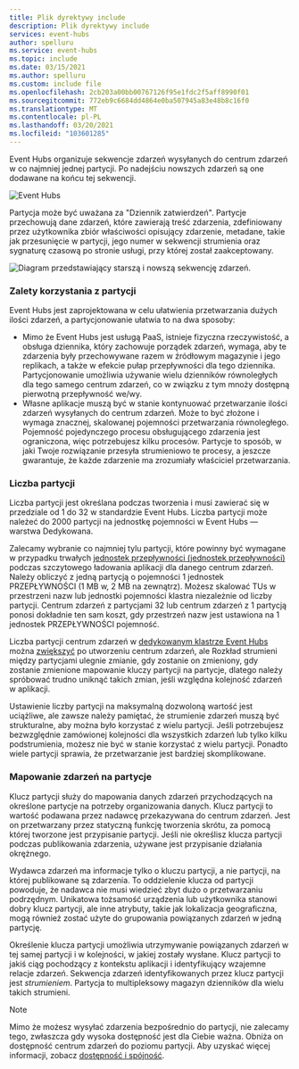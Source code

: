 ```yaml
---
title: Plik dyrektywy include
description: Plik dyrektywy include
services: event-hubs
author: spelluru
ms.service: event-hubs
ms.topic: include
ms.date: 03/15/2021
ms.author: spelluru
ms.custom: include file
ms.openlocfilehash: 2cb203a00bb00767126f95e1fdc2f5aff8990f01
ms.sourcegitcommit: 772eb9c6684dd4864e0ba507945a83e48b8c16f0
ms.translationtype: MT
ms.contentlocale: pl-PL
ms.lasthandoff: 03/20/2021
ms.locfileid: "103601285"
---
```

Event Hubs organizuje sekwencje zdarzeń wysyłanych do centrum zdarzeń w co najmniej jednej partycji. Po nadejściu nowszych zdarzeń są one dodawane na końcu tej sekwencji. 

![Event Hubs](./media/event-hubs-partitions/multiple-partitions.png)

Partycja może być uważana za "Dziennik zatwierdzeń". Partycje przechowują dane zdarzeń, które zawierają treść zdarzenia, zdefiniowany przez użytkownika zbiór właściwości opisujący zdarzenie, metadane, takie jak przesunięcie w partycji, jego numer w sekwencji strumienia oraz sygnaturę czasową po stronie usługi, przy której został zaakceptowany.

![Diagram przedstawiający starszą i nowszą sekwencję zdarzeń.](./media/event-hubs-partitions/partition.png)

### <a name="advantages-of-using-partitions"></a>Zalety korzystania z partycji
Event Hubs jest zaprojektowana w celu ułatwienia przetwarzania dużych ilości zdarzeń, a partycjonowanie ułatwia to na dwa sposoby:

- Mimo że Event Hubs jest usługą PaaS, istnieje fizyczna rzeczywistość, a obsługa dziennika, który zachowuje porządek zdarzeń, wymaga, aby te zdarzenia były przechowywane razem w źródłowym magazynie i jego replikach, a także w efekcie pułap przepływności dla tego dziennika. Partycjonowanie umożliwia używanie wielu dzienników równoległych dla tego samego centrum zdarzeń, co w związku z tym mnoży dostępną pierwotną przepływność we/wy.
- Własne aplikacje muszą być w stanie kontynuować przetwarzanie ilości zdarzeń wysyłanych do centrum zdarzeń. Może to być złożone i wymaga znacznej, skalowanej pojemności przetwarzania równoległego. Pojemność pojedynczego procesu obsługującego zdarzenia jest ograniczona, więc potrzebujesz kilku procesów. Partycje to sposób, w jaki Twoje rozwiązanie przesyła strumieniowo te procesy, a jeszcze gwarantuje, że każde zdarzenie ma zrozumiały właściciel przetwarzania. 

### <a name="number-of-partitions"></a>Liczba partycji
Liczba partycji jest określana podczas tworzenia i musi zawierać się w przedziale od 1 do 32 w standardzie Event Hubs. Liczba partycji może należeć do 2000 partycji na jednostkę pojemności w Event Hubs — warstwa Dedykowana. 

Zalecamy wybranie co najmniej tylu partycji, które powinny być wymagane w przypadku trwałych [jednostek przepływności (jednostek przepływności)](../articles/event-hubs/event-hubs-faq.md#what-are-event-hubs-throughput-units) podczas szczytowego ładowania aplikacji dla danego centrum zdarzeń. Należy obliczyć z jedną partycją o pojemności 1 jednostek PRZEPŁYWNOŚCI (1 MB w, 2 MB na zewnątrz). Możesz skalować TUs w przestrzeni nazw lub jednostki pojemności klastra niezależnie od liczby partycji. Centrum zdarzeń z partycjami 32 lub centrum zdarzeń z 1 partycją ponosi dokładnie ten sam koszt, gdy przestrzeń nazw jest ustawiona na 1 jednostek PRZEPŁYWNOŚCI pojemność. 

Liczba partycji centrum zdarzeń w [dedykowanym klastrze Event Hubs](../articles/event-hubs/event-hubs-dedicated-overview.md) można [zwiększyć](../articles/event-hubs/dynamically-add-partitions.md) po utworzeniu centrum zdarzeń, ale Rozkład strumieni między partycjami ulegnie zmianie, gdy zostanie on zmieniony, gdy zostanie zmienione mapowanie kluczy partycji na partycje, dlatego należy spróbować trudno uniknąć takich zmian, jeśli względna kolejność zdarzeń w aplikacji.

Ustawienie liczby partycji na maksymalną dozwoloną wartość jest uciążliwe, ale zawsze należy pamiętać, że strumienie zdarzeń muszą być strukturalne, aby można było korzystać z wielu partycji. Jeśli potrzebujesz bezwzględnie zamówionej kolejności dla wszystkich zdarzeń lub tylko kilku podstrumienia, możesz nie być w stanie korzystać z wielu partycji. Ponadto wiele partycji sprawia, że przetwarzanie jest bardziej skomplikowane. 


### <a name="mapping-of-events-to-partitions"></a>Mapowanie zdarzeń na partycje
Klucz partycji służy do mapowania danych zdarzeń przychodzących na określone partycje na potrzeby organizowania danych. Klucz partycji to wartość podawana przez nadawcę przekazywana do centrum zdarzeń. Jest on przetwarzany przez statyczną funkcję tworzenia skrótu, za pomocą której tworzone jest przypisanie partycji. Jeśli nie określisz klucza partycji podczas publikowania zdarzenia, używane jest przypisanie działania okrężnego.

Wydawca zdarzeń ma informacje tylko o kluczu partycji, a nie partycji, na której publikowane są zdarzenia. To oddzielenie klucza od partycji powoduje, że nadawca nie musi wiedzieć zbyt dużo o przetwarzaniu podrzędnym. Unikatowa tożsamość urządzenia lub użytkownika stanowi dobry klucz partycji, ale inne atrybuty, takie jak lokalizacja geograficzna, mogą również zostać użyte do grupowania powiązanych zdarzeń w jedną partycję.

Określenie klucza partycji umożliwia utrzymywanie powiązanych zdarzeń w tej samej partycji i w kolejności, w jakiej zostały wysłane. Klucz partycji to jakiś ciąg pochodzący z kontekstu aplikacji i identyfikujący wzajemne relacje zdarzeń. Sekwencja zdarzeń identyfikowanych przez klucz partycji jest *strumieniem*. Partycja to multipleksowy magazyn dzienników dla wielu takich strumieni. 

> [!NOTE]
> Mimo że możesz wysyłać zdarzenia bezpośrednio do partycji, nie zalecamy tego, zwłaszcza gdy wysoka dostępność jest dla Ciebie ważna. Obniża on dostępność centrum zdarzeń do poziomu partycji. Aby uzyskać więcej informacji, zobacz [dostępność i spójność](../articles/event-hubs/event-hubs-availability-and-consistency.md).

